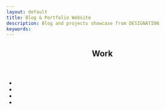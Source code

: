 ```yaml
---
layout: default
title: Blog & Portfolio Website
description: Blog and projects showcase from DESIGNATION
keywords:
---
```


<header>
  <h2 class="page-title">Work</h2>
</header>

<section role="main">
  <ul class="small-block-grid-1 medium-block-grid-3">
    <li>
      <a href="#"><img src="http://placehold.it/640x350&text=[img]" alt=""></a>
    </li>
    <li>
      <a href="#"><img src="http://placehold.it/640x350&text=[img]" alt=""></a>
    </li>
    <li>
      <a href="#"><img src="http://placehold.it/640x350&text=[img]" alt=""></a>
    </li>
     <li>
      <a href="#"><img src="http://placehold.it/640x350&text=[img]" alt=""></a>
    </li>
  </ul>
</section>
